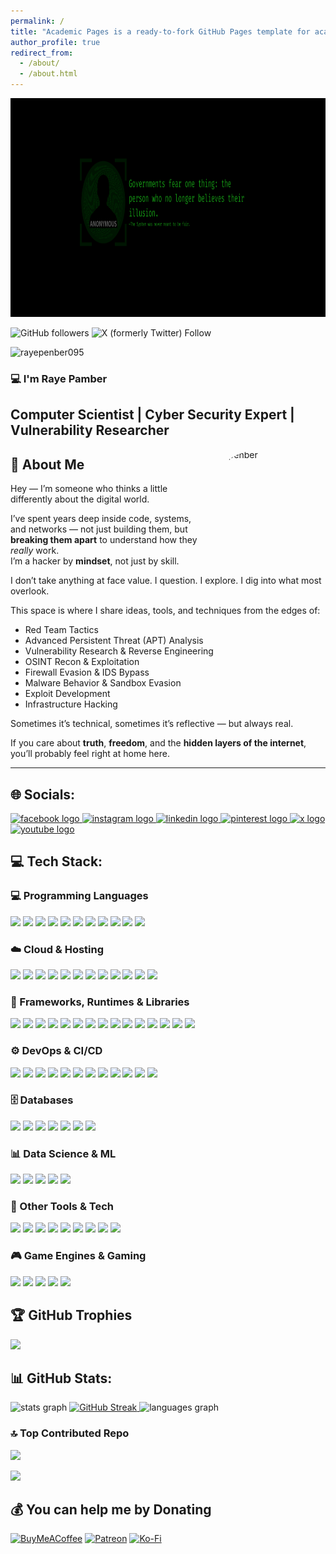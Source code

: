 ```yaml
---
permalink: /
title: "Academic Pages is a ready-to-fork GitHub Pages template for academic personal websites"
author_profile: true
redirect_from: 
  - /about/
  - /about.html
---
```


<img align = "" src="https://github.com/rayepenber095/rayepenber095.github.io/blob/master/images/Governments%20fear%20one%20thing%20the%20person%20who%20no%20longer%20believes%20their%20illusion..png" width="1000" height="350" alt="rayepenber095">

![GitHub followers](https://img.shields.io/github/followers/rayepenber095)
![X (formerly Twitter) Follow](https://img.shields.io/twitter/follow/rayepenber095)
<p align="left"> <img src="https://komarev.com/ghpvc/?username=rayepenber095&label=Profile%20views&color=000000&style=flat" alt="rayepenber095" /> </p>

<h3 align="left">💻 I'm Raye Pamber</h3>
<h2 align="left">Computer Scientist | Cyber Security Expert | Vulnerability Researcher</h2>

<img class="rounded-image" src="https://avatars.githubusercontent.com/u/0000000" alt="rayepenber" style="width: 200px; height: 200px; border-radius: 50%; object-fit: cover;" align="right" />

## 🧠 About Me

Hey — I’m someone who thinks a little differently about the digital world.

I’ve spent years deep inside code, systems, and networks — not just building them, but **breaking them apart** to understand how they *really* work.  
I’m a hacker by **mindset**, not just by skill.

I don’t take anything at face value. I question. I explore. I dig into what most overlook.

This space is where I share ideas, tools, and techniques from the edges of:

<ul>
  <li>Red Team Tactics</li>
  <li>Advanced Persistent Threat (APT) Analysis</li>
  <li>Vulnerability Research & Reverse Engineering</li>
  <li>OSINT Recon & Exploitation</li>
  <li>Firewall Evasion & IDS Bypass</li>
  <li>Malware Behavior & Sandbox Evasion</li>
  <li>Exploit Development</li>
  <li>Infrastructure Hacking</li>
</ul>

Sometimes it’s technical, sometimes it’s reflective — but always real.

If you care about **truth**, **freedom**, and the **hidden layers of the internet**,  
you’ll probably feel right at home here.

---


## 🌐 Socials:

<div align="left">
  <a href="https://facebook.com/rayepenber095" target="_blank">
    <img src="https://img.shields.io/static/v1?message=Facebook&logo=facebook&label=&color=1877F2&logoColor=white&labelColor=&style=for-the-badge" height="27" alt="facebook logo" />
  </a>
  <a href="https://instagram.com/rayepenber095" target="_blank">
    <img src="https://img.shields.io/static/v1?message=Instagram&logo=instagram&label=&color=E4405F&logoColor=white&labelColor=&style=for-the-badge" height="27" alt="instagram logo" />
  </a>
  <a href="https://linkedin.com/in/rayepenber095" target="_blank">
    <img src="https://img.shields.io/static/v1?message=LinkedIn&logo=linkedin&label=&color=0077B5&logoColor=white&labelColor=&style=for-the-badge" height="27" alt="linkedin logo" />
  </a>
  <a href="https://pinterest.com/rayepenber095" target="_blank">
    <img src="https://img.shields.io/static/v1?message=Pinterest&logo=pinterest&label=&color=E60023&logoColor=white&labelColor=&style=for-the-badge" height="27" alt="pinterest logo" />
  </a>
  <a href="https://x.com/rayepenber095" target="_blank">
    <img src="https://img.shields.io/static/v1?message=X&logo=x&label=&color=000000&logoColor=white&labelColor=&style=for-the-badge" height="27" alt="x logo" />
  </a>
  <a href="https://www.youtube.com/@UChsIR4ef1I9FdGCJ1F5DEWg" target="_blank">
    <img src="https://img.shields.io/static/v1?message=YouTube&logo=youtube&label=&color=FF0000&logoColor=white&labelColor=&style=for-the-badge" height="27" alt="youtube logo" />
  </a>
</div>


## 💻 Tech Stack:

<!-- Programming Languages -->
<h3>💻 Programming Languages</h3>
<p align="left">
  <img src="https://img.shields.io/badge/assembly%20script-%23000000.svg?style=for-the-badge&logo=assemblyscript&logoColor=white" />
  <img src="https://img.shields.io/badge/c-%2300599C.svg?style=for-the-badge&logo=c&logoColor=white" />
  <img src="https://img.shields.io/badge/c%23-%23239120.svg?style=for-the-badge&logo=csharp&logoColor=white" />
  <img src="https://img.shields.io/badge/c++-%2300599C.svg?style=for-the-badge&logo=c%2B%2B&logoColor=white" />
  <img src="https://img.shields.io/badge/dart-%230175C2.svg?style=for-the-badge&logo=dart&logoColor=white" />
  <img src="https://img.shields.io/badge/php-%23777BB4.svg?style=for-the-badge&logo=php&logoColor=white" />
  <img src="https://img.shields.io/badge/ruby-%23CC342D.svg?style=for-the-badge&logo=ruby&logoColor=white" />
  <img src="https://img.shields.io/badge/rust-%23000000.svg?style=for-the-badge&logo=rust&logoColor=white" />
  <img src="https://img.shields.io/badge/bash_script-%23121011.svg?style=for-the-badge&logo=gnu-bash&logoColor=white" />
  <img src="https://img.shields.io/badge/python-3670A0?style=for-the-badge&logo=python&logoColor=ffdd54" />
  <img src="https://img.shields.io/badge/PowerShell-%235391FE.svg?style=for-the-badge&logo=powershell&logoColor=white" />
</p>

<!-- Cloud Platforms & Hosting -->
<h3>☁️ Cloud & Hosting</h3>
<p align="left">
  <img src="https://img.shields.io/badge/AWS-%23FF9900.svg?style=for-the-badge&logo=amazon-aws&logoColor=white" />
  <img src="https://img.shields.io/badge/azure-%230072C6.svg?style=for-the-badge&logo=microsoftazure&logoColor=white" />
  <img src="https://img.shields.io/badge/Cloudflare-F38020?style=for-the-badge&logo=Cloudflare&logoColor=white" />
  <img src="https://img.shields.io/badge/netlify-%23000000.svg?style=for-the-badge&logo=netlify&logoColor=#00C7B7" />
  <img src="https://img.shields.io/badge/vercel-%23000000.svg?style=for-the-badge&logo=vercel&logoColor=white" />
  <img src="https://img.shields.io/badge/Oracle-F80000?style=for-the-badge&logo=oracle&logoColor=white" />
  <img src="https://img.shields.io/badge/Openstack-%23f01742.svg?style=for-the-badge&logo=openstack&logoColor=white" />
  <img src="https://img.shields.io/badge/firebase-%23039BE5.svg?style=for-the-badge&logo=firebase" />
  <img src="https://img.shields.io/badge/GoogleCloud-%234285F4.svg?style=for-the-badge&logo=google-cloud&logoColor=white" />
  <img src="https://img.shields.io/badge/heroku-%23430098.svg?style=for-the-badge&logo=heroku&logoColor=white" />
  <img src="https://img.shields.io/badge/linode-00A95C?style=for-the-badge&logo=linode&logoColor=white" />
  <img src="https://img.shields.io/badge/AlibabaCloud-%23FF6701.svg?style=for-the-badge&logo=alibabacloud&logoColor=white" />
</p>

<!-- Frameworks, Runtimes & Libraries -->
<h3>🧰 Frameworks, Runtimes & Libraries</h3>
<p align="left">
  <img src="https://img.shields.io/badge/.NET-5C2D91?style=for-the-badge&logo=.net&logoColor=white" />
  <img src="https://img.shields.io/badge/angular-%23DD0031.svg?style=for-the-badge&logo=angular&logoColor=white" />
  <img src="https://img.shields.io/badge/Anaconda-%2344A833.svg?style=for-the-badge&logo=anaconda&logoColor=white" />
  <img src="https://img.shields.io/badge/Bun-%23000000.svg?style=for-the-badge&logo=bun&logoColor=white" />
  <img src="https://img.shields.io/badge/express.js-%23404d59.svg?style=for-the-badge&logo=express&logoColor=%2361DAFB" />
  <img src="https://img.shields.io/badge/jinja-white.svg?style=for-the-badge&logo=jinja&logoColor=black" />
  <img src="https://img.shields.io/badge/Apache%20Spark-FDEE21?style=for-the-badge&logo=apachespark&logoColor=black" />
  <img src="https://img.shields.io/badge/bootstrap-%238511FA.svg?style=for-the-badge&logo=bootstrap&logoColor=white" />
  <img src="https://img.shields.io/badge/node.js-6DA55F?style=for-the-badge&logo=node.js&logoColor=white" />
  <img src="https://img.shields.io/badge/laravel-%23FF2D20.svg?style=for-the-badge&logo=laravel&logoColor=white" />
  <img src="https://img.shields.io/badge/react-%2320232a.svg?style=for-the-badge&logo=react&logoColor=%2361DAFB" />
  <img src="https://img.shields.io/badge/opencv-%23white.svg?style=for-the-badge&logo=opencv&logoColor=white" />
  <img src="https://img.shields.io/badge/nestjs-%23E0234E.svg?style=for-the-badge&logo=nestjs&logoColor=white" />
  <img src="https://img.shields.io/badge/gutenberg-%23077CB2.svg?style=for-the-badge&logo=gutenberg&logoColor=white" />
  <img src="https://img.shields.io/badge/drupal-%230678BE.svg?style=for-the-badge&logo=drupal&logoColor=white" />
</p>

<!-- DevOps & CI/CD -->
<h3>⚙️ DevOps & CI/CD</h3>
<p align="left">
  <img src="https://img.shields.io/badge/apache-%23D42029.svg?style=for-the-badge&logo=apache&logoColor=white" />
  <img src="https://img.shields.io/badge/Apache%20Ant-A81C7D?style=for-the-badge&logo=Apache%20Ant&logoColor=white" />
  <img src="https://img.shields.io/badge/jenkins-%232C5263.svg?style=for-the-badge&logo=jenkins&logoColor=white" />
  <img src="https://img.shields.io/badge/nginx-%23009639.svg?style=for-the-badge&logo=nginx&logoColor=white" />
  <img src="https://img.shields.io/badge/Apache%20Maven-C71A36?style=for-the-badge&logo=Apache%20Maven&logoColor=white" />
  <img src="https://img.shields.io/badge/apache%20tomcat-%23F8DC75.svg?style=for-the-badge&logo=apache-tomcat&logoColor=black" />
  <img src="https://img.shields.io/badge/github-%23121011.svg?style=for-the-badge&logo=github&logoColor=white" />
  <img src="https://img.shields.io/badge/gitlab-%23181717.svg?style=for-the-badge&logo=gitlab&logoColor=white" />
  <img src="https://img.shields.io/badge/github%20actions-%232671E5.svg?style=for-the-badge&logo=githubactions&logoColor=white" />
  <img src="https://img.shields.io/badge/gitlab%20CI-%23181717.svg?style=for-the-badge&logo=gitlab&logoColor=white" />
  <img src="https://img.shields.io/badge/git-%23F05033.svg?style=for-the-badge&logo=git&logoColor=white" />
  <img src="https://img.shields.io/badge/circleci-%23161616.svg?style=for-the-badge&logo=circleci&logoColor=white" />
</p>

<!-- Databases -->
<h3>🗄️ Databases</h3>
<p align="left">
  <img src="https://img.shields.io/badge/Amazon%20DynamoDB-4053D6?style=for-the-badge&logo=Amazon%20DynamoDB&logoColor=white" />
  <img src="https://img.shields.io/badge/postgres-%23316192.svg?style=for-the-badge&logo=postgresql&logoColor=white" />
  <img src="https://img.shields.io/badge/MariaDB-003545?style=for-the-badge&logo=mariadb&logoColor=white" />
  <img src="https://img.shields.io/badge/sqlite-%2307405e.svg?style=for-the-badge&logo=sqlite&logoColor=white" />
  <img src="https://img.shields.io/badge/mysql-4479A1.svg?style=for-the-badge&logo=mysql&logoColor=white" />
  <img src="https://img.shields.io/badge/Microsoft%20SQL%20Server-CC2927?style=for-the-badge&logo=microsoft%20sql%20server&logoColor=white" />
  <img src="https://img.shields.io/badge/cassandra-%231287B1.svg?style=for-the-badge&logo=apache-cassandra&logoColor=white" />
</p>

<!-- Data Science / ML -->
<h3>📊 Data Science & ML</h3>
<p align="left">
  <img src="https://img.shields.io/badge/pandas-%23150458.svg?style=for-the-badge&logo=pandas&logoColor=white" />
  <img src="https://img.shields.io/badge/PyTorch-%23EE4C2C.svg?style=for-the-badge&logo=PyTorch&logoColor=white" />
  <img src="https://img.shields.io/badge/scikit--learn-%23F7931E.svg?style=for-the-badge&logo=scikit-learn&logoColor=white" />
  <img src="https://img.shields.io/badge/SciPy-%230C55A5.svg?style=for-the-badge&logo=scipy&logoColor=%white" />
  <img src="https://img.shields.io/badge/numpy-%23013243.svg?style=for-the-badge&logo=numpy&logoColor=white" />
</p>

<!-- Other Tools & Tech -->
<h3>🧩 Other Tools & Tech</h3>
<p align="left">
  <img src="https://img.shields.io/badge/Windows%20Terminal-%234D4D4D.svg?style=for-the-badge&logo=windows-terminal&logoColor=white" />
  <img src="https://img.shields.io/badge/CMake-%23008FBA.svg?style=for-the-badge&logo=cmake&logoColor=white" />
  <img src="https://img.shields.io/badge/Meta-%230467DF.svg?style=for-the-badge&logo=Meta&logoColor=white" />
  <img src="https://img.shields.io/badge/wireguard-%2388171A.svg?style=for-the-badge&logo=wireguard&logoColor=white" />
  <img src="https://img.shields.io/badge/splunk-%23000000.svg?style=for-the-badge&logo=splunk&logoColor=white" />
  <img src="https://img.shields.io/badge/Postman-FF6C37?style=for-the-badge&logo=postman&logoColor=white" />
  <img src="https://img.shields.io/badge/Prometheus-E6522C?style=for-the-badge&logo=Prometheus&logoColor=white" />
  <img src="https://img.shields.io/badge/kubernetes-%23326ce5.svg?style=for-the-badge&logo=kubernetes&logoColor=white" />
  <img src="https://img.shields.io/badge/cisco-%23049fd9.svg?style=for-the-badge&logo=cisco&logoColor=black" />
</p>

<!-- Game Development -->
<h3>🎮 Game Engines & Gaming</h3>
<p align="left">
  <img src="https://img.shields.io/badge/riotgames-D32936.svg?style=for-the-badge&logo=riotgames&logoColor=white" />
  <img src="https://img.shields.io/badge/Ubisoft-%23F5F5F5.svg?style=for-the-badge&logo=Ubisoft&logoColor=black" />
  <img src="https://img.shields.io/badge/unity-%23000000.svg?style=for-the-badge&logo=unity&logoColor=white" />
  <img src="https://img.shields.io/badge/unrealengine-%23313131.svg?style=for-the-badge&logo=unrealengine&logoColor=white" />
  <img src="https://img.shields.io/badge/xbox-%23107C10.svg?style=for-the-badge&logo=xbox&logoColor=white" />
</p>

## 🏆 GitHub Trophies
![](https://github-profile-trophy.vercel.app/?username=rayepenber095&theme=shadow_green&no-frame=false&no-bg=false&margin-w=4)

## 📊 GitHub Stats:

<div align="left">
  <img src="https://github-readme-stats.vercel.app/api?username=rayepenber095&hide_title=false&hide_rank=false&show_icons=true&include_all_commits=true&count_private=true&disable_animations=false&theme=shadow_green&locale=en&hide_border=false" height="150" alt="stats graph" />
  
  <a href="https://git.io/streak-stats">
    <img src="https://nirzak-streak-stats.vercel.app/?user=rayepenber095&theme=shadow_green&hide_border=false" height="150" alt="GitHub Streak" />
  </a>
  
  <img src="https://github-readme-stats.vercel.app/api/top-langs/?username=rayepenber095&locale=en&hide_title=false&layout=compact&card_width=500&langs_count=20&theme=shadow_green&hide_border=false" height="300" width="400" alt="languages graph" />
</div>


### 🔝 Top Contributed Repo
![](https://github-contributor-stats.vercel.app/api?username=rayepenber095&limit=5&theme=shadow_green&combine_all_yearly_contributions=true)

[![](https://visitcount.itsvg.in/api?id=rayepenber095&icon=0&color=3)](https://visitcount.itsvg.in)

  ## 💰 You can help me by Donating
  [![BuyMeACoffee](https://img.shields.io/badge/Buy%20Me%20a%20Coffee-ffdd00?style=for-the-badge&logo=buy-me-a-coffee&logoColor=black)](https://buymeacoffee.com/rayepenber) [![Patreon](https://img.shields.io/badge/Patreon-F96854?style=for-the-badge&logo=patreon&logoColor=white)](https://patreon.com/rayepenber095) [![Ko-Fi](https://img.shields.io/badge/Ko--fi-F16061?style=for-the-badge&logo=ko-fi&logoColor=white)](https://ko-fi.com/rayepenber095) 
